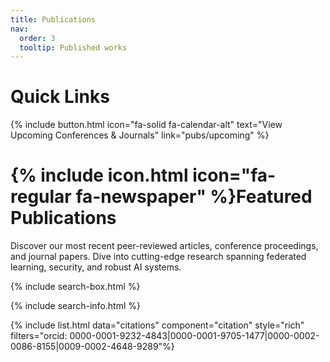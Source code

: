 ```yaml
---
title: Publications
nav:
  order: 3
  tooltip: Published works
---
```


# Quick Links

{%
include button.html
icon="fa-solid fa-calendar-alt"
text="View Upcoming Conferences & Journals"
link="pubs/upcoming"
%}

# {% include icon.html icon="fa-regular fa-newspaper" %}Featured Publications


Discover our most recent peer-reviewed articles, conference proceedings, and journal papers. Dive into cutting-edge research spanning federated learning, security, and robust AI systems.





{% include search-box.html %}

{% include search-info.html %}

{% include list.html data="citations" component="citation" style="rich" filters="orcid: 0000-0001-9232-4843|0000-0001-9705-1477|0000-0002-0086-8155|0009-0002-4648-9289"%}
